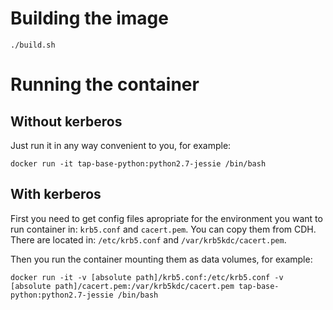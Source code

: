 # Building the image
```
./build.sh
```

# Running the container
## Without kerberos
Just run it in any way convenient to you, for example:
```
docker run -it tap-base-python:python2.7-jessie /bin/bash
```

## With kerberos
First you need to get config files apropriate for the environment you want to run container in: `krb5.conf` and `cacert.pem`.
You can copy them from CDH. There are located in: `/etc/krb5.conf` and `/var/krb5kdc/cacert.pem`.

Then you run the container mounting them as data volumes, for example:
```
docker run -it -v [absolute path]/krb5.conf:/etc/krb5.conf -v [absolute path]/cacert.pem:/var/krb5kdc/cacert.pem tap-base-python:python2.7-jessie /bin/bash
```
